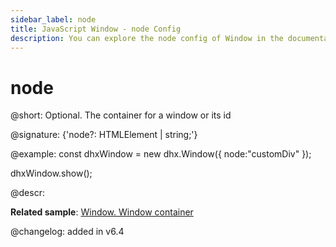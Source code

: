 ```yaml
---
sidebar_label: node
title: JavaScript Window - node Config 
description: You can explore the node config of Window in the documentation of the DHTMLX JavaScript UI library. Browse developer guides and API reference, try out code examples and live demos, and download a free 30-day evaluation version of DHTMLX Suite.
---
```


# node

@short: Optional. The container for a window or its id

@signature: {'node?: HTMLElement | string;'}

@example:
const dhxWindow = new dhx.Window({
    node:"customDiv"
});

dhxWindow.show();

@descr:

**Related sample**: [Window. Window container](https://snippet.dhtmlx.com/2rrclo09)

@changelog: added in v6.4

[comment]: # (@related: window/how_to_start.md#initialize-window window/configuration.md#custom-node)
